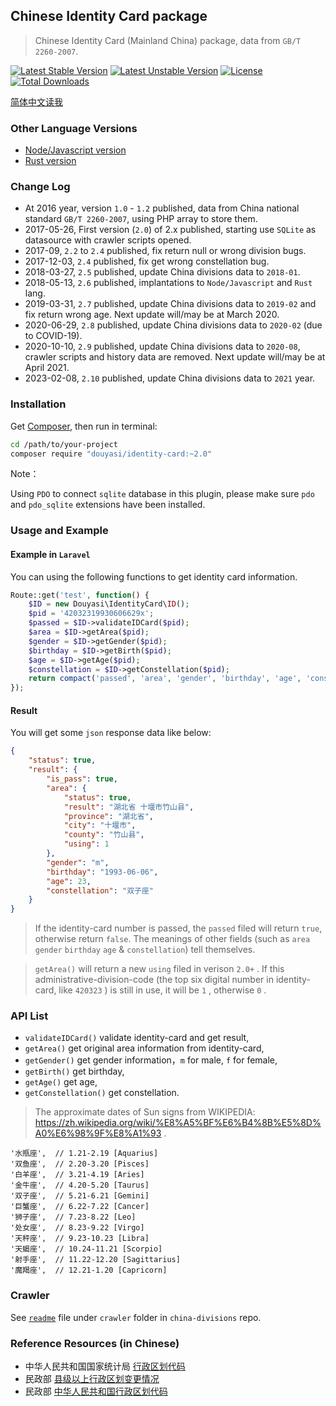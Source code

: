 Chinese Identity Card package
-----------------------------

>   Chinese Identity Card (Mainland China) package, data from `GB/T 2260-2007`.  

[![Latest Stable Version](https://poser.pugx.org/douyasi/identity-card/v/stable.svg?format=flat-square)](https://packagist.org/packages/douyasi/identity-card)
[![Latest Unstable Version](https://poser.pugx.org/douyasi/identity-card/v/unstable.svg?format=flat-square)](https://packagist.org/packages/douyasi/identity-card)
[![License](https://poser.pugx.org/douyasi/identity-card/license?format=flat-square)](https://packagist.org/packages/douyasi/identity-card)
[![Total Downloads](https://poser.pugx.org/douyasi/identity-card/downloads?format=flat-square)](https://packagist.org/packages/douyasi/identity-card)

[简体中文读我](readme.md)

### Other Language Versions

- [Node/Javascript version](https://github.com/ycrao/id.js)
- [Rust version](https://github.com/ycrao/idrs)

### Change Log

- At 2016 year, version `1.0` - `1.2` published, data from China national standard `GB/T 2260-2007`, using PHP array to store them.
- 2017-05-26, First version (`2.0`) of 2.x published, starting use `SQLite` as datasource with crawler scripts opened.
- 2017-09, `2.2` to `2.4` published, fix return null or wrong division bugs.
- 2017-12-03, `2.4` published, fix get wrong constellation bug.
- 2018-03-27, `2.5` published, update China divisions data to `2018-01`.
- 2018-05-13, `2.6` published, implantations to `Node/Javascript` and `Rust` lang.
- 2019-03-31, `2.7` published, update China divisions data to `2019-02` and fix return wrong age. Next update will/may be at March 2020.
- 2020-06-29, `2.8` published, update China divisions data to `2020-02` (due to COVID-19). 
- 2020-10-10, `2.9` published, update China divisions data to `2020-08`, crawler scripts and history data are removed. Next update will/may be at April 2021.
- 2023-02-08, `2.10` published, update China divisions data to `2021` year.

### Installation

Get [Composer](https://getcomposer.org/), then run in terminal:

```bash
cd /path/to/your-project
composer require "douyasi/identity-card:~2.0"
```

Note：

Using `PDO` to connect `sqlite` database in this plugin, please make sure `pdo` and `pdo_sqlite` extensions have been installed.

### Usage and Example

#### Example in `Laravel`

You can using the following functions to get identity card information.

```php
Route::get('test', function() {
    $ID = new Douyasi\IdentityCard\ID();
    $pid = '42032319930606629x';
    $passed = $ID->validateIDCard($pid);
    $area = $ID->getArea($pid);
    $gender = $ID->getGender($pid);
    $birthday = $ID->getBirth($pid);
    $age = $ID->getAge($pid);
    $constellation = $ID->getConstellation($pid);
    return compact('passed', 'area', 'gender', 'birthday', 'age', 'constellation');
});
```

#### Result

You will get some `json` response data like below:

```json
{
    "status": true,
    "result": {
        "is_pass": true,
        "area": {
            "status": true,
            "result": "湖北省 十堰市竹山县",
            "province": "湖北省",
            "city": "十堰市",
            "county": "竹山县",
            "using": 1
        },
        "gender": "m",
        "birthday": "1993-06-06",
        "age": 23,
        "constellation": "双子座"
    }
}
```

>   If the identity-card number is passed, the `passed` filed will return `true`, otherwise return `false`. The meanings of other fields (such as `area` `gender`   `birthday` `age` & `constellation`) tell themselves.

>   `getArea()` will return a new `using` filed in verison `2.0+` . If this administrative-division-code (the top six digital number in identity-card, like `420323` ) is still in use, it will be `1` , otherwise `0` .

### API List

- `validateIDCard()` validate identity-card and get result,
- `getArea()` get original area information from identity-card,
- `getGender()` get gender information，`m` for male, `f` for female,
- `getBirth()` get birthday,
- `getAge()` get age,
- `getConstellation()` get constellation.

>   The approximate dates of
Sun signs from WIKIPEDIA: https://zh.wikipedia.org/wiki/%E8%A5%BF%E6%B4%8B%E5%8D%A0%E6%98%9F%E8%A1%93 .

```
'水瓶座',  // 1.21-2.19 [Aquarius]
'双鱼座',  // 2.20-3.20 [Pisces]
'白羊座',  // 3.21-4.19 [Aries]
'金牛座',  // 4.20-5.20 [Taurus]
'双子座',  // 5.21-6.21 [Gemini]
'巨蟹座',  // 6.22-7.22 [Cancer]
'狮子座',  // 7.23-8.22 [Leo]
'处女座',  // 8.23-9.22 [Virgo]
'天秤座',  // 9.23-10.23 [Libra]
'天蝎座',  // 10.24-11.21 [Scorpio]
'射手座',  // 11.22-12.20 [Sagittarius]
'魔羯座',  // 12.21-1.20 [Capricorn]
```

### Crawler

See [`readme`](https://github.com/douyasi/china-divisions/tree/master/crawler) file under `crawler` folder in `china-divisions` repo.

### Reference Resources (in Chinese)

- 中华人民共和国国家统计局 [行政区划代码](http://www.stats.gov.cn/tjsj/tjbz/tjyqhdmhcxhfdm/)
- 民政部 [县级以上行政区划变更情况](http://xzqh.mca.gov.cn/description?dcpid=1)
- 民政部 [中华人民共和国行政区划代码](https://www.mca.gov.cn/article/sj/xzqh/1980/)
